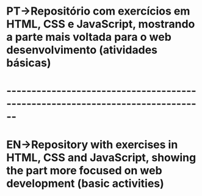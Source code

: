 <h1>PT->Repositório com exercícios em HTML, CSS e JavaScript, mostrando a parte mais voltada para o web desenvolvimento (atividades básicas)<h1>
------------------------------------------------------------------------------
<h1>EN->Repository with exercises in HTML, CSS and JavaScript, showing the part more focused on web development (basic activities)<h1>
